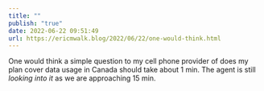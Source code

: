 ```yaml
---
title: ""
publish: "true"
date: 2022-06-22 09:51:49
url: https://ericmwalk.blog/2022/06/22/one-would-think.html
---
```


One would think a simple question to my cell phone provider of does my plan cover data usage in Canada should take about 1 min. The agent is still *looking into it* as we are approaching 15 min.